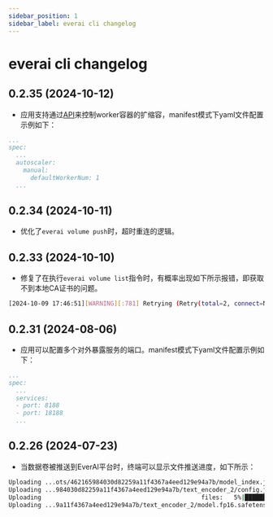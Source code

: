 ```yaml
---
sidebar_position: 1
sidebar_label: everai cli changelog
---
```


# everai cli changelog

## 0.2.35 (2024-10-12)

* 应用支持通过[API](https://expvent.com/documentation/zh-cn/docs/API%20Reference/everai_app_api)来控制worker容器的扩缩容，manifest模式下yaml文件配置示例如下：
  
```yaml
...
spec:
  ...
  autoscaler:
    manual:
      defaultWorkerNum: 1
  ...
```

## 0.2.34 (2024-10-11)

* 优化了`everai volume push`时，超时重连的逻辑。
  
## 0.2.33 (2024-10-10)

* 修复了在执行`everai volume list`指令时，有概率出现如下所示报错，即获取不到本地CA证书的问题。

```bash
[2024-10-09 17:46:51][WARNING][:781] Retrying (Retry(total=2, connect=None, read=None, redirect=None, status=None)) after conection broken by 'SSLError(SSLCertVerificationError(1, '[SSL: CERTIFICATE_VERIFY_FAILED] certificate verify failed: unable to get local issuer certificate(_ssl.c:1007)'))': /api/volumes/v1/volumes
```

## 0.2.31 (2024-08-06)

* 应用可以配置多个对外暴露服务的端口。manifest模式下yaml文件配置示例如下：  

```yaml
...
spec:
  ...
  services:
  - port: 8188
  - port: 18188
  ...
```

## 0.2.26 (2024-07-23)

* 当数据卷被推送到EverAI平台时，终端可以显示文件推送进度，如下所示：

```bash
Uploading ...ots/462165984030d82259a11f4367a4eed129e94a7b/model_index.json: 100%|██████████████████████████████████████████████████████████████████████████████████████████████████████████████████████████████| 609/609 [00:00<00:00, 1799.51B/s]
Uploading ...984030d82259a11f4367a4eed129e94a7b/text_encoder_2/config.json: 100%|██████████████████████████████████████████████████████████████████████████████████████████████████████████████████████████████| 575/575 [00:00<00:00, 2007.34B/s]
Uploading                                            files:   5%|███████▊                                                                                                                                        | 2/37 [00:01<00:21,  1.64file/s]
Uploading ...9a11f4367a4eed129e94a7b/text_encoder_2/model.fp16.safetensors:   0%|                                                                                                                                    | 0/1325.01 [00:00<?, ?MiB/s]
```